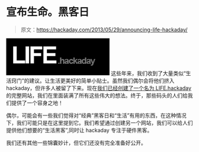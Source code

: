 # 宣布生命。黑客日

> 原文：<https://hackaday.com/2013/05/29/announcing-life-hackaday/>

[![life-logo](img/7cfd2c7fc129032888e32795fe225fb1.png)](http://hackaday.com/wp-content/uploads/2013/05/life-logo.png) 这些年来，我们收到了大量类似“生活窍门”的建议。让生活更美好的简单小贴士。虽然我们偶尔会将他们挤入 hackaday，但许多人被留了下来。现在[我们已经创建了一个名为 LIFE.hackaday](http://hackaday.com/category/lifehacks/) 的完整网站，我们在里面装满了所有这些伟大的想法。终于，那些码头的人们给我们提供了一个容身之地！

偶尔，可能会有一些我们觉得对“经典”黑客日和“生活”有用的东西，在这种情况下，我们可能只是在这里提到它。我们希望通过创建另一个网站，我们可以给人们提供他们想要的“生活黑客”,同时让 hackaday 专注于硬件黑客。

我们还有其他一些锦囊妙计，但它们还没有完全准备好公开。